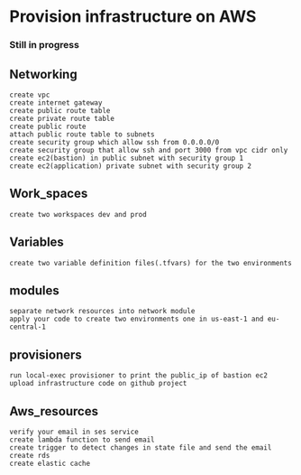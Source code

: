 # Provision infrastructure on AWS

### Still in progress

## Networking

    create vpc
    create internet gateway
    create public route table
    create private route table
    create public route
    attach public route table to subnets
    create security group which allow ssh from 0.0.0.0/0
    create security group that allow ssh and port 3000 from vpc cidr only
    create ec2(bastion) in public subnet with security group 1
    create ec2(application) private subnet with security group 2

## Work_spaces

    create two workspaces dev and prod

## Variables

    create two variable definition files(.tfvars) for the two environments

## modules

    separate network resources into network module
    apply your code to create two environments one in us-east-1 and eu-central-1

## provisioners

    run local-exec provisioner to print the public_ip of bastion ec2
    upload infrastructure code on github project

## Aws_resources

    verify your email in ses service
    create lambda function to send email
    create trigger to detect changes in state file and send the email
    create rds
    create elastic cache
